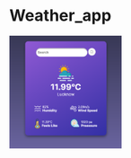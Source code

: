 # Weather_app

<html>
  <head></head>
  <body>
    <a href="https://alvindevil.github.io/Weather_app/" alt="Output">
    </a>
    <div style="display:block; width:200px;">
        <img src="images/Demo_img.png" >
    </div>
  </body>
</html>


